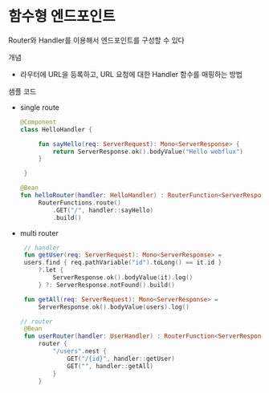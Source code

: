 # 함수형 엔드포인트
Router와 Handler를 이용해서 엔드포인트를 구성할 수 있다

개념
- 라우터에 URL을 등록하고, URL 요청에 대한 Handler 함수를 매핑하는 방법

샘플 코드
- single route
   ```kotlin
   @Component
   class HelloHandler {

        fun sayHello(req: ServerRequest): Mono<ServerResponse> {
            return ServerResponse.ok().bodyValue("Hello webflux")
        }

    }

   @Bean
   fun helloRouter(handler: HelloHandler) : RouterFunction<ServerResponse> =
        RouterFunctions.route()
            .GET("/", handler::sayHello)
            .build()
   ```
- multi router
   ```kotlin
    // handler
    fun getUser(req: ServerRequest): Mono<ServerResponse> =
    users.find { req.pathVariable("id").toLong() == it.id }
        ?.let {
            ServerResponse.ok().bodyValue(it).log()
        } ?: ServerResponse.notFound().build()

    fun getAll(req: ServerRequest): Mono<ServerResponse> =
        ServerResponse.ok().bodyValue(users).log()

   // router
    @Bean
    fun userRouter(handler: UserHandler) : RouterFunction<ServerResponse> =
        router {
            "/users".nest {
                GET("/{id}", handler::getUser)
                GET("", handler::getAll)
            }
        }
   ```